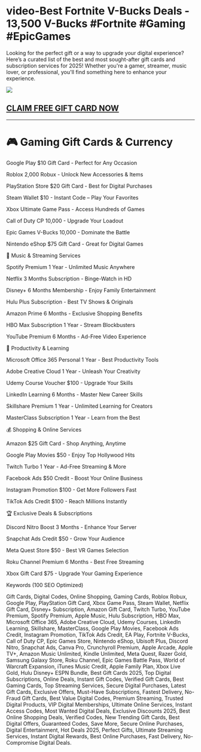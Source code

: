 # video-Best Fortnite V-Bucks Deals - 13,500 V-Bucks #Fortnite #Gaming #EpicGames
Looking for the perfect gift or a way to upgrade your digital experience? Here’s a curated list of the best and most sought-after gift cards and subscription services for 2025! Whether you're a gamer, streamer, music lover, or professional, you'll find something here to enhance your experience.

[![](https://pic-png.s3.eu-north-1.amazonaws.com/click-cursor-icon-with-click-here-button-free-png.png)](https://www.apkhub.site/)

## [CLAIM FREE GIFT CARD NOW ](https://www.apkhub.site/)

------------
# 🎮 Gaming Gift Cards & Currency

Google Play $10 Gift Card - Perfect for Any Occasion

Roblox 2,000 Robux - Unlock New Accessories & Items

PlayStation Store $20 Gift Card - Best for Digital Purchases

Steam Wallet $10 - Instant Code – Play Your Favorites

Xbox Ultimate Game Pass - Access Hundreds of Games

Call of Duty CP 10,000 - Upgrade Your Loadout

Epic Games V-Bucks 10,000 - Dominate the Battle

Nintendo eShop $75 Gift Card - Great for Digital Games

🎵 Music & Streaming Services

Spotify Premium 1 Year - Unlimited Music Anywhere

Netflix 3 Months Subscription - Binge-Watch in HD

Disney+ 6 Months Membership - Enjoy Family Entertainment

Hulu Plus Subscription - Best TV Shows & Originals

Amazon Prime 6 Months - Exclusive Shopping Benefits

HBO Max Subscription 1 Year - Stream Blockbusters

YouTube Premium 6 Months - Ad-Free Video Experience

💼 Productivity & Learning

Microsoft Office 365 Personal 1 Year - Best Productivity Tools

Adobe Creative Cloud 1 Year - Unleash Your Creativity

Udemy Course Voucher $100 - Upgrade Your Skills

LinkedIn Learning 6 Months - Master New Career Skills

Skillshare Premium 1 Year - Unlimited Learning for Creators

MasterClass Subscription 1 Year - Learn from the Best

💰 Shopping & Online Services

Amazon $25 Gift Card - Shop Anything, Anytime

Google Play Movies $50 - Enjoy Top Hollywood Hits

Twitch Turbo 1 Year - Ad-Free Streaming & More

Facebook Ads $50 Credit - Boost Your Online Business

Instagram Promotion $100 - Get More Followers Fast

TikTok Ads Credit $100 - Reach Millions Instantly

🏆 Exclusive Deals & Subscriptions

Discord Nitro Boost 3 Months - Enhance Your Server

Snapchat Ads Credit $50 - Grow Your Audience

Meta Quest Store $50 - Best VR Games Selection

Roku Channel Premium 6 Months - Best Free Streaming

Xbox Gift Card $75 - Upgrade Your Gaming Experience

Keywords (100 SEO Optimized)

Gift Cards, Digital Codes, Online Shopping, Gaming Cards, Roblox Robux, Google Play, PlayStation Gift Card, Xbox Game Pass, Steam Wallet, Netflix Gift Card, Disney+ Subscription, Amazon Gift Card, Twitch Turbo, YouTube Premium, Spotify Premium, Apple Music, Hulu Subscription, HBO Max, Microsoft Office 365, Adobe Creative Cloud, Udemy Courses, LinkedIn Learning, Skillshare, MasterClass, Google Play Movies, Facebook Ads Credit, Instagram Promotion, TikTok Ads Credit, EA Play, Fortnite V-Bucks, Call of Duty CP, Epic Games Store, Nintendo eShop, Ubisoft Plus, Discord Nitro, Snapchat Ads, Canva Pro, Crunchyroll Premium, Apple Arcade, Apple TV+, Amazon Music Unlimited, Kindle Unlimited, Meta Quest, Razer Gold, Samsung Galaxy Store, Roku Channel, Epic Games Battle Pass, World of Warcraft Expansion, iTunes Music Credit, Apple Family Plan, Xbox Live Gold, Hulu Disney+ ESPN Bundle, Best Gift Cards 2025, Top Digital Subscriptions, Online Deals, Instant Gift Codes, Verified Gift Cards, Best Gaming Cards, Top Streaming Services, Secure Digital Purchases, Latest Gift Cards, Exclusive Offers, Must-Have Subscriptions, Fastest Delivery, No-Fraud Gift Cards, Best Value Digital Codes, Premium Streaming, Trusted Digital Products, VIP Digital Memberships, Ultimate Online Services, Instant Access Codes, Most Wanted Digital Deals, Exclusive Discounts 2025, Best Online Shopping Deals, Verified Codes, New Trending Gift Cards, Best Digital Offers, Guaranteed Codes, Save More, Secure Online Purchases, Digital Entertainment, Hot Deals 2025, Perfect Gifts, Ultimate Streaming Services, Instant Digital Rewards, Best Online Purchases, Fast Delivery, No-Compromise Digital Deals.

